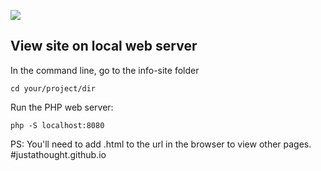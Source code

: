 ![](https://www.justathought.co.nz/assets/images/justathoughtlogo.svg)

## View site on local web server

In the command line, go to the info-site folder
```
cd your/project/dir
```

Run the PHP web server:

```
php -S localhost:8080
```

PS: You'll need to add .html to the url in the browser to view other pages.
#justathought.github.io
